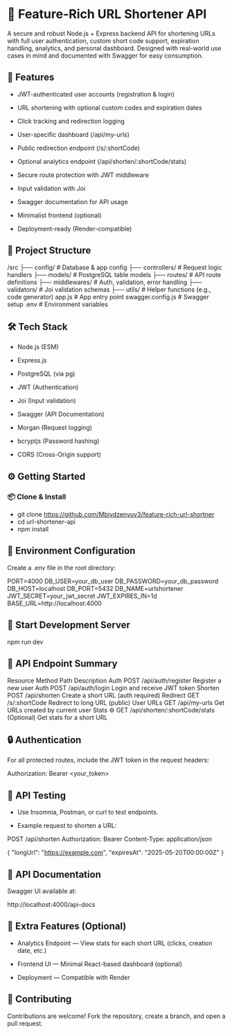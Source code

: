 # 🔗 Feature-Rich URL Shortener API

A secure and robust Node.js + Express backend API for shortening URLs with full user authentication, custom short code support, expiration handling, analytics, and personal dashboard. Designed with real-world use cases in mind and documented with Swagger for easy consumption.

## 🚀 Features
- JWT-authenticated user accounts (registration & login)

- URL shortening with optional custom codes and expiration dates

- Click tracking and redirection logging

- User-specific dashboard (/api/my-urls)

- Public redirection endpoint (/s/:shortCode)

- Optional analytics endpoint (/api/shorten/:shortCode/stats)

- Secure route protection with JWT middleware

- Input validation with Joi

- Swagger documentation for API usage

- Minimalist frontend (optional)

- Deployment-ready (Render-compatible)

## 📁 Project Structure

/src
├── config/         # Database & app config
├── controllers/    # Request logic handlers
├── models/         # PostgreSQL table models
├── routes/         # API route definitions
├── middlewares/    # Auth, validation, error handling
├── validators/     # Joi validation schemas
├── utils/          # Helper functions (e.g., code generator)
app.js              # App entry point
swagger.config.js   # Swagger setup
.env                # Environment variables

## 🛠️ Tech Stack

- Node.js (ESM)

- Express.js

- PostgreSQL (via pg)

- JWT (Authentication)

- Joi (Input validation)

- Swagger (API Documentation)

- Morgan (Request logging)

- bcryptjs (Password hashing)

- CORS (Cross-Origin support)

## ⚙️ Getting Started

### 📦 Clone & Install
- git clone https://github.com/Mbiydzenyuy3/feature-rich-url-shortner
- cd url-shortener-api
- npm install

## 🔐 Environment Configuration
Create a .env file in the root directory:

PORT=4000
DB_USER=your_db_user
DB_PASSWORD=your_db_password
DB_HOST=localhost
DB_PORT=5432
DB_NAME=urlshortener
JWT_SECRET=your_jwt_secret
JWT_EXPIRES_IN=1d
BASE_URL=http://localhost:4000

## 🚀 Start Development Server
npm run dev

## 📖 API Endpoint Summary

Resource	        Method	        Path                        Description
Auth	            POST	     /api/auth/register	              Register a new user
Auth	            POST	     /api/auth/login	                Login and receive JWT token
Shorten	          POST	     /api/shorten	                    Create a short URL (auth required)
Redirect	        GET	       /s/:shortCode	                  Redirect to long URL (public)
User URLs	        GET	       /api/my-urls	                    Get URLs created by current user
Stats ⚙️	         GET	      /api/shorten/:shortCode/stats	   (Optional) Get stats for a short URL

## 🔒 Authentication
For all protected routes, include the JWT token in the request headers:


Authorization: Bearer <your_token>
## 🧪 API Testing
- Use Insomnia, Postman, or curl to test endpoints.

- Example request to shorten a URL:

POST /api/shorten
Authorization: Bearer <token>
Content-Type: application/json

{
  "longUrl": "https://example.com",
  "expiresAt": "2025-05-20T00:00:00Z"
}

## 📘 API Documentation
Swagger UI available at:

http://localhost:4000/api-docs

## 🧩 Extra Features (Optional)
- Analytics Endpoint — View stats for each short URL (clicks, creation date, etc.)

- Frontend UI — Minimal React-based dashboard (optional)

- Deployment — Compatible with Render

## 🤝 Contributing
Contributions are welcome! Fork the repository, create a branch, and open a pull request.